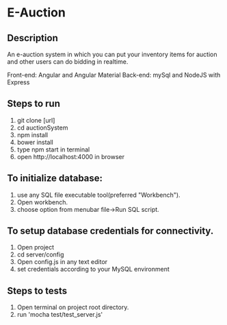 # E-Auction

## Description 

An e-auction system in which you can put your inventory items for auction and other users can do bidding in realtime.

Front-end: Angular and Angular Material
Back-end: mySql and NodeJS with Express

## Steps to run

1. git clone [url]
2. cd auctionSystem
3. npm install
4. bower install
5. type npm start in terminal
6. open http://localhost:4000 in browser

## To initialize database:
1. use any SQL file executable tool(preferred "Workbench").
2. Open workbench.
3. choose option from menubar file->Run SQL script.

## To setup database credentials for connectivity.
1. Open project
2. cd server/config
3. Open config.js in any text editor
4. set credentials according to your MySQL environment 

## Steps to tests
1. Open terminal on project root directory.
2. run 'mocha test/test_server.js'